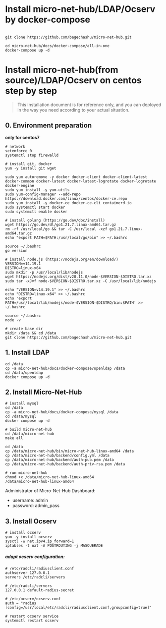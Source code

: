 <!-- @format -->

# Install micro-net-hub/LDAP/Ocserv by docker-compose

```shell

git clone https://github.com/bagechashu/micro-net-hub.git

cd micro-net-hub/docs/docker-compose/all-in-one
docker-compose up -d

```

# Install micro-net-hub(from source)/LDAP/Ocserv on centos step by step

> This installation document is for reference only,
> and you can deployed in the way you need according to your actual situation.

## 0. Environment preparation

**only for centos7**

```shell
# network
setenforce 0
systemctl stop firewalld

# install git, docker
yum -y install git wget

sudo yum autoremove -y docker docker-client docker-client-latest docker-common docker-latest docker-latest-logrotate docker-logrotate docker-engine
sudo yum install -y yum-utils
sudo yum-config-manager --add-repo https://download.docker.com/linux/centos/docker-ce.repo
sudo yum install -y docker-ce docker-ce-cli containerd.io
sudo systemctl start docker
sudo systemctl enable docker

# install golang (https://go.dev/doc/install)
wget https://go.dev/dl/go1.21.7.linux-amd64.tar.gz
rm -rf /usr/local/go && tar -C /usr/local -xzf go1.21.7.linux-amd64.tar.gz
echo "export PATH=$PATH:/usr/local/go/bin" >> ~/.bashrc

source ~/.bashrc
go version

# install node.js (https://nodejs.org/en/download/)
VERSION=v14.19.1
DISTRO=linux-x64
sudo mkdir -p /usr/local/lib/nodejs
wget https://nodejs.org/dist/v20.11.0/node-$VERSION-$DISTRO.tar.xz
sudo tar -xJvf node-$VERSION-$DISTRO.tar.xz -C /usr/local/lib/nodejs

echo "VERSION=v14.19.1" >> ~/.bashrc
echo "DISTRO=linux-x64" >> ~/.bashrc
echo 'export PATH=/usr/local/lib/nodejs/node-$VERSION-$DISTRO/bin:$PATH' >> ~/.bashrc

source ~/.bashrc
node -v

# create base dir
mkdir /data && cd /data
git clone https://github.com/bagechashu/micro-net-hub.git

```

## 1. Install LDAP

```shell
cd /data
cp -a micro-net-hub/docs/docker-compose/openldap /data
cd /data/openldap
docker compose up -d

```

## 2. Install Micro-Net-Hub

```shell
# install mysql
cd /data
cp -a micro-net-hub/docs/docker-compose/mysql /data
cd /data/mysql
docker compose up -d

# build micro-net-hub
cd /data/micro-net-hub
make all

cd /data
cp /data/micro-net-hub/bin/micro-net-hub-linux-amd64 /data
cp /data/micro-net-hub/backend/config.yml /data
cp /data/micro-net-hub/backend/auth-pub.pem /data
cp /data/micro-net-hub/backend/auth-priv-rsa.pem /data

# run micro-net-hub
chmod +x /data/micro-net-hub-linux-amd64
/data/micro-net-hub-linux-amd64

```

Administrator of Micro-Net-Hub Dashboard:

- username: admin
- password: admin_pass

## 3. Install Ocserv

```shell
# install ocserv
yum -y install ocserv
sysctl -w net.ipv4.ip_forward=1
iptables -t nat -A POSTROUTING -j MASQUERADE

```

##### adapt ocserv configuration:

```
# /etc/radcli/radiusclient.conf
authserver 127.0.0.1
servers /etc/radcli/servers

# /etc/radcli/servers
127.0.0.1 default-radius-secret

# /etc/ocserv/ocserv.conf
auth = "radius [config=/usr/local/etc/radcli/radiusclient.conf,groupconfig=true]"

```

```shell
# restart ocserv service
systemctl restart ocserv
```
